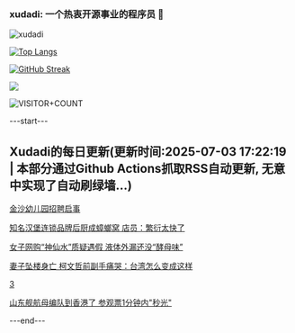 ### xudadi: 一个热衷开源事业的程序员 👋

![xudadi](https://github-readme-stats-git-masterorgs-github-readme-stats-team.vercel.app/api?username=xudadi)

[![Top Langs](https://github-readme-stats.vercel.app/api/top-langs/?username=xudadi)](https://github.com/anuraghazra/github-readme-stats)

[![GitHub Streak](https://streak-stats.demolab.com?user=xudadi&locale=zh_Hans)](https://git.io/streak-stats)

![](https://raw.githubusercontent.com/xudadi/xudadi/main/assets/github-contribution-grid-snake.svg)

![VISITOR+COUNT](https://komarev.com/ghpvc/?username=xudadi&label=VISITOR+COUNT)


---start---

## Xudadi的每日更新(更新时间:2025-07-03 17:22:19 | 本部分通过Github Actions抓取RSS自动更新, 无意中实现了自动刷绿墙...)

[金沙幼儿园招聘启事](https://www.gongkaoleida.com/article/2488329)

[知名汉堡连锁品牌后厨成蟑螂窝 店员：繁衍太快了](https://m.163.com/news/article/K3HQS6SF0512B07B.html)

[女子网购“神仙水”质疑遇假 液体外漏还没“酵母味”](https://m.163.com/news/article/K3HQ36E805561G0D.html)

[妻子坠楼身亡 柯文哲前副手痛哭：台湾怎么变成这样](https://m.163.com/news/article/K3HOR14C0001899O.html)

[3](https://m.163.com/touch/news/sub/domestic)

[山东舰航母编队到香港了 参观票1分钟内"秒光"](https://m.163.com/news/article/K3HK00A205504DPG.html)

---end---

